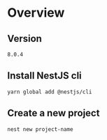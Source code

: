 # Overview

## Version

`8.0.4`

## Install NestJS cli

```shell
yarn global add @nestjs/cli
```


## Create a new project

```shell
nest new project-name
```
